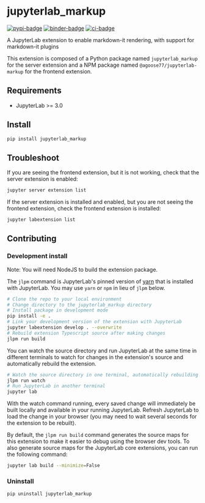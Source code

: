 # jupyterlab_markup

[![pypi-badge][]][pypi] [![binder-badge][]][binder] [![ci-badge][]][ci]

[binder-badge]: https://mybinder.org/badge_logo.svg
[binder]: https://mybinder.org/v2/gh/agoose77/jupyterlab-markup.git/main?urlpath=lab
[pypi-badge]: https://img.shields.io/pypi/v/jupyterlab-markup
[pypi]: https://pypi.org/project/jupyterlab-markup
[ci-badge]: https://github.com/agoose77/jupyterlab-markup/actions/workflows/ci.yml/badge.svg
[ci]: https://github.com/agoose77/jupyterlab-markup/actions/workflows/ci.yml

A JupyterLab extension to enable markdown-it rendering, with support for markdown-it plugins

This extension is composed of a Python package named `jupyterlab_markup`
for the server extension and a NPM package named `@agoose77/jupyterlab-markup`
for the frontend extension.

## Requirements

- JupyterLab >= 3.0

## Install

```bash
pip install jupyterlab_markup
```

## Troubleshoot

If you are seeing the frontend extension, but it is not working, check
that the server extension is enabled:

```bash
jupyter server extension list
```

If the server extension is installed and enabled, but you are not seeing
the frontend extension, check the frontend extension is installed:

```bash
jupyter labextension list
```

## Contributing

### Development install

Note: You will need NodeJS to build the extension package.

The `jlpm` command is JupyterLab's pinned version of
[yarn](https://yarnpkg.com/) that is installed with JupyterLab. You may use
`yarn` or `npm` in lieu of `jlpm` below.

```bash
# Clone the repo to your local environment
# Change directory to the jupyterlab_markup directory
# Install package in development mode
pip install -e .
# Link your development version of the extension with JupyterLab
jupyter labextension develop . --overwrite
# Rebuild extension Typescript source after making changes
jlpm run build
```

You can watch the source directory and run JupyterLab at the same time in different terminals to watch for changes in the extension's source and automatically rebuild the extension.

```bash
# Watch the source directory in one terminal, automatically rebuilding when needed
jlpm run watch
# Run JupyterLab in another terminal
jupyter lab
```

With the watch command running, every saved change will immediately be built locally and available in your running JupyterLab. Refresh JupyterLab to load the change in your browser (you may need to wait several seconds for the extension to be rebuilt).

By default, the `jlpm run build` command generates the source maps for this extension to make it easier to debug using the browser dev tools. To also generate source maps for the JupyterLab core extensions, you can run the following command:

```bash
jupyter lab build --minimize=False
```

### Uninstall

```bash
pip uninstall jupyterlab_markup
```
